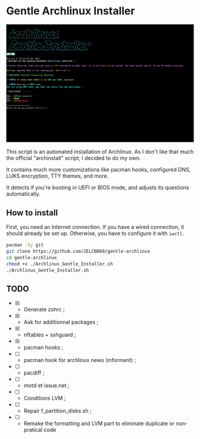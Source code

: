 # Gentle Archlinux Installer

![Gentle_Arch](Gentle_Arch.png)

This script is an automated installation of Archlinux.
As I don't like that much the official "archinstall" script, I decided to do my own.

It contains much more customizations like pacman hooks, configured DNS, LUKS encryption, TTY themes, and more.

It detects if you're booting in UEFI or BIOS mode, and adjusts its questions automatically.

## How to install

First, you need an Internet connection. If you have a wired connection, it should already be set up. Otherwise, you have to configure it with `iwctl`.

```bash
pacman -Sy git
git clone https://github.com/2ELCN068/gentle-archlinux
cd gentle-archlinux
chmod +x ./Archlinux_Gentle_Installer.sh
./Archlinux_Gentle_Installer.sh
```


## TODO

- [X] - Generate zshrc ;
- [X] - Ask for additionnal packages ;
- [X] - nftables + sshguard ;
- [X] - pacman hooks ;
- [ ] - pacman hook for archlinux news (informant) ;
- [ ] - pacdiff ;
- [ ] - motd et issue.net ;
- [ ] - Conditions LVM ;
- [ ] - Repair f_partition_disks.sh ;
- [ ] - Remake the formatting and LVM part to eliminate duplicate or non-pratical code

